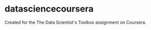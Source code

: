 datasciencecoursera
===================

Created for the The Data Scientist's Toolbox assignment on Coursera.
